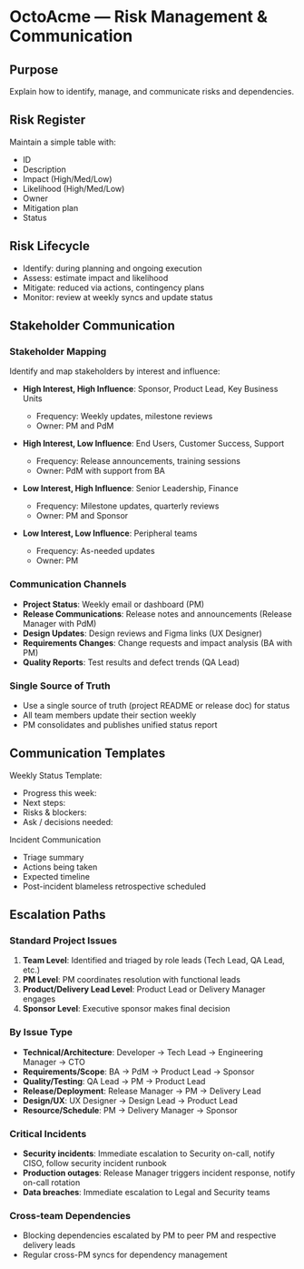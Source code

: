 # OctoAcme — Risk Management & Communication

## Purpose
Explain how to identify, manage, and communicate risks and dependencies.

## Risk Register
Maintain a simple table with:
- ID
- Description
- Impact (High/Med/Low)
- Likelihood (High/Med/Low)
- Owner
- Mitigation plan
- Status

## Risk Lifecycle
- Identify: during planning and ongoing execution
- Assess: estimate impact and likelihood
- Mitigate: reduced via actions, contingency plans
- Monitor: review at weekly syncs and update status

## Stakeholder Communication

### Stakeholder Mapping
Identify and map stakeholders by interest and influence:
- **High Interest, High Influence**: Sponsor, Product Lead, Key Business Units
  - Frequency: Weekly updates, milestone reviews
  - Owner: PM and PdM
  
- **High Interest, Low Influence**: End Users, Customer Success, Support
  - Frequency: Release announcements, training sessions
  - Owner: PdM with support from BA
  
- **Low Interest, High Influence**: Senior Leadership, Finance
  - Frequency: Milestone updates, quarterly reviews
  - Owner: PM and Sponsor
  
- **Low Interest, Low Influence**: Peripheral teams
  - Frequency: As-needed updates
  - Owner: PM

### Communication Channels
- **Project Status**: Weekly email or dashboard (PM)
- **Release Communications**: Release notes and announcements (Release Manager with PdM)
- **Design Updates**: Design reviews and Figma links (UX Designer)
- **Requirements Changes**: Change requests and impact analysis (BA with PM)
- **Quality Reports**: Test results and defect trends (QA Lead)

### Single Source of Truth
- Use a single source of truth (project README or release doc) for status
- All team members update their section weekly
- PM consolidates and publishes unified status report

## Communication Templates
Weekly Status Template:
- Progress this week:
- Next steps:
- Risks & blockers:
- Ask / decisions needed:

Incident Communication
- Triage summary
- Actions being taken
- Expected timeline
- Post-incident blameless retrospective scheduled

## Escalation Paths

### Standard Project Issues
1. **Team Level**: Identified and triaged by role leads (Tech Lead, QA Lead, etc.)
2. **PM Level**: PM coordinates resolution with functional leads
3. **Product/Delivery Lead Level**: Product Lead or Delivery Manager engages
4. **Sponsor Level**: Executive sponsor makes final decision

### By Issue Type
- **Technical/Architecture**: Developer → Tech Lead → Engineering Manager → CTO
- **Requirements/Scope**: BA → PdM → Product Lead → Sponsor
- **Quality/Testing**: QA Lead → PM → Product Lead
- **Release/Deployment**: Release Manager → PM → Delivery Lead
- **Design/UX**: UX Designer → Design Lead → Product Lead
- **Resource/Schedule**: PM → Delivery Manager → Sponsor

### Critical Incidents
- **Security incidents**: Immediate escalation to Security on-call, notify CISO, follow security incident runbook
- **Production outages**: Release Manager triggers incident response, notify on-call rotation
- **Data breaches**: Immediate escalation to Legal and Security teams

### Cross-team Dependencies
- Blocking dependencies escalated by PM to peer PM and respective delivery leads
- Regular cross-PM syncs for dependency management
